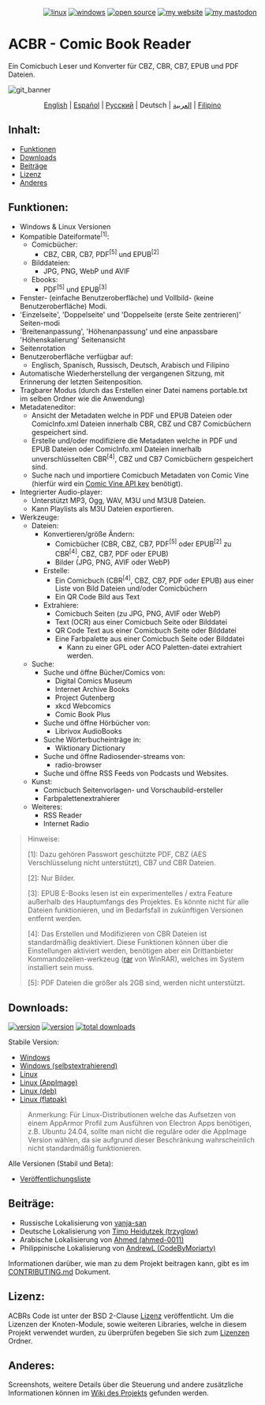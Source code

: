 <p align="right">  
  <a href="#downloads"><img src="https://user-images.githubusercontent.com/8535921/189104931-527ab8bc-8757-4e04-8150-5207d2077bb8.png" title="linux"></a>
  <a href="#downloads"><img src="https://user-images.githubusercontent.com/8535921/189104940-ade062d9-d2e0-4e08-83a4-f34cdb457025.png" title="windows"></a>
  <a href="#license"><img src="https://user-images.githubusercontent.com/8535921/189119543-b1f7cc20-bd0e-44e7-811a-c23b0ccdf767.png" title="open source"></a>
  <a href="http://www.binarynonsense.com/"><img src="https://user-images.githubusercontent.com/8535921/189104953-7ac2d4d1-7d36-483b-8cc9-3568d1cbf6e5.png" title="my website"></a>
  <a href="https://mastodon.social/@binarynonsense"><img src="https://github.com/binarynonsense/comic-book-reader/assets/8535921/053fff88-5e38-4928-8b50-9ecaf1be20f1" title="my mastodon"></a>
</p>

# ACBR - Comic Book Reader

Ein Comicbuch Leser und Konverter für CBZ, CBR, CB7, EPUB und PDF Dateien.

![git_banner](https://github.com/user-attachments/assets/6ef7ded2-749a-4efd-a6b7-109d0f33d603)

<p align="center">
  <a href="./README.en.md">English</a> | 
  <a href="./README.es.md">Español</a> | 
  <a href="./README.ru.md">Русский</a> | 
  <span>Deutsch</span> | 
  <a href="./README.ar.md">العربية</a> | 
  <a href="./README.fil.md">Filipino</a>
</p>

## Inhalt:

- [Funktionen](#funktionen)
- [Downloads](#downloads)
- [Beiträge](#beiträge)
- [Lizenz](#lizenz)
- [Anderes](#anderes)

## Funktionen:

- Windows & Linux Versionen
- Kompatible Dateiformate<sup>[1]</sup>:
  - Comicbücher:
    - CBZ, CBR, CB7, PDF<sup>[5]</sup> und EPUB<sup>[2]</sup>
  - Bilddateien:
    - JPG, PNG, WebP und AVIF
  - Ebooks:
    - PDF<sup>[5]</sup> und EPUB<sup>[3]</sup>
- Fenster- (einfache Benutzeroberfläche) und Vollbild- (keine Benutzeroberfläche) Modi.
- 'Einzelseite', 'Doppelseite' und 'Doppelseite (erste Seite zentrieren)' Seiten-modi
- 'Breitenanpassung', 'Höhenanpassung' und eine anpassbare 'Höhenskalierung' Seitenansicht
- Seitenrotation
- Benutzeroberfläche verfügbar auf:
  - Englisch, Spanisch, Russisch, Deutsch, Arabisch und Filipino
- Automatische Wiederherstellung der vergangenen Sitzung, mit Erinnerung der letzten Seitenposition.
- Tragbarer Modus (durch das Erstellen einer Datei namens portable.txt im selben Ordner wie die Anwendung)
- Metadateneditor:
  - Ansicht der Metadaten welche in PDF und EPUB Dateien oder ComicInfo.xml Dateien innerhalb CBR, CBZ und CB7 Comicbüchern gespeichert sind.
  - Erstelle und/oder modifiziere die Metadaten welche in PDF und EPUB Dateien oder ComicInfo.xml Dateien innerhalb unverschlüsselten CBR<sup>[4]</sup>, CBZ und CB7 Comicbüchern gespeichert sind.
  - Suche nach und importiere Comicbuch Metadaten von Comic Vine (hierfür wird ein [Comic Vine API key](https://comicvine.gamespot.com/api/) benötigt).
- Integrierter Audio-player:
  - Unterstützt MP3, Ogg, WAV, M3U und M3U8 Dateien.
  - Kann Playlists als M3U Dateien exportieren.
- Werkzeuge:
  - Dateien:
    - Konvertieren/größe Ändern:
      - Comicbücher (CBR, CBZ, CB7, PDF<sup>[5]</sup> oder EPUB<sup>[2]</sup> zu CBR<sup>[4]</sup>, CBZ, CB7, PDF oder EPUB)
      - Bilder (JPG, PNG, AVIF oder WebP)
    - Erstelle:
      - Ein Comicbuch (CBR<sup>[4]</sup>, CBZ, CB7, PDF oder EPUB) aus einer Liste von Bild Dateien und/oder Comicbüchern
      - Ein QR Code Bild aus Text
    - Extrahiere:
      - Comicbuch Seiten (zu JPG, PNG, AVIF oder WebP)
      - Text (OCR) aus einer Comicbuch Seite oder Bilddatei
      - QR Code Text aus einer Comicbuch Seite oder Bilddatei
      - Eine Farbpalette aus einer Comicbuch Seite oder Bilddatei
        - Kann zu einer GPL oder ACO Paletten-datei extrahiert werden.
  - Suche:
    - Suche und öffne Bücher/Comics von:
      - Digital Comics Museum
      - Internet Archive Books
      - Project Gutenberg
      - xkcd Webcomics
      - Comic Book Plus
    - Suche und öffne Hörbücher von:
      - Librivox AudioBooks
    - Suche Wörterbucheinträge in:
      - Wiktionary Dictionary
    - Suche und öffne Radiosender-streams von:
      - radio-browser
    - Suche und öffne RSS Feeds von Podcasts und Websites.
  - Kunst:
    - Comicbuch Seitenvorlagen- und Vorschaubild-ersteller
    - Farbpalettenextrahierer
  - Weiteres:
    - RSS Reader
    - Internet Radio

> Hinweise:
>
> [1]: Dazu gehören Passwort geschützte PDF, CBZ (AES Verschlüsselung nicht unterstützt), CB7 und CBR Dateien.
>
> [2]: Nur Bilder.
>
> [3]: EPUB E-Books lesen ist ein experimentelles / extra Feature außerhalb des Hauptumfangs des Projektes. Es könnte nicht für alle Dateien funktionieren, und im Bedarfsfall in zukünftigen Versionen entfernt werden.
>
> [4]: Das Erstellen und Modifizieren von CBR Dateien ist standardmäßig deaktiviert. Diese Funktionen können über die Einstellungen aktiviert werden, benötigen aber ein Drittanbieter Kommandozeilen-werkzeug ([rar](https://www.win-rar.com/cmd-shell-mode.html?&L=0) von WinRAR), welches im System installiert sein muss.
>
> [5]: PDF Dateien die größer als 2GB sind, werden nicht unterstützt.

## Downloads:

<a href="https://github.com/binarynonsense/comic-book-reader/releases/latest"><img src="https://shields.io/github/v/release/binarynonsense/comic-book-reader?display_name=tag&label=stable" title="version"></a> <a href="https://github.com/binarynonsense/comic-book-reader/releases"><img src="https://shields.io/github/v/release/binarynonsense/comic-book-reader?display_name=tag&label=latest&include_prereleases" title="version"></a> <a href="http://www.binarynonsense.com/webapps/github-releases-summary/?owner=binarynonsense&name=comic-book-reader"><img src="https://shields.io/github/downloads/binarynonsense/comic-book-reader/total?label=downloads" title="total downloads"></a>

Stabile Version:

- [Windows](https://github.com/binarynonsense/comic-book-reader/releases/latest/download/ACBR_Windows.zip)
- [Windows (selbstextrahierend)](https://github.com/binarynonsense/comic-book-reader/releases/latest/download/ACBR_Windows_SelfExtracting.exe)
- [Linux](https://github.com/binarynonsense/comic-book-reader/releases/latest/download/ACBR_Linux.zip)
- [Linux (AppImage)](https://github.com/binarynonsense/comic-book-reader/releases/latest/download/ACBR_Linux_AppImage.zip)
- [Linux (deb)](https://github.com/binarynonsense/comic-book-reader/releases/latest/download/ACBR_Linux_deb.zip)
- [Linux (flatpak)](https://github.com/binarynonsense/comic-book-reader/releases/latest/download/ACBR_Linux_flatpak.zip)

> Anmerkung: Für Linux-Distributionen welche das Aufsetzen von einem AppArmor Profil zum Ausführen von Electron Apps benötigen, z.B. Ubuntu 24.04, sollte man nicht die reguläre oder die AppImage Version wählen, da sie aufgrund dieser Beschränkung wahrscheinlich nicht standardmäßig funktionieren.

Alle Versionen (Stabil und Beta):

- [Veröffentlichungsliste](https://github.com/binarynonsense/comic-book-reader/releases)

## Beiträge:

- Russische Lokalisierung von [vanja-san](https://github.com/vanja-san)
- Deutsche Lokalisierung von [Timo Heidutzek (trzyglow)](https://github.com/trzyglow)
- Arabische Lokalisierung von [Ahmed (ahmed-0011)](https://github.com/ahmed-0011)
- Philippinische Lokalisierung von [AndrewL (CodeByMoriarty)](https://github.com/CodeByMoriarty)

Informationen darüber, wie man zu dem Projekt beitragen kann, gibt es im [CONTRIBUTING.md](../CONTRIBUTING.md) Dokument.

## Lizenz:

ACBRs Code ist unter der BSD 2-Clause [Lizenz](../LICENSE) veröffentlicht. Um die Lizenzen der Knoten-Module, sowie weiteren Libraries, welche in diesem Projekt verwendet wurden, zu überprüfen begeben Sie sich zum [Lizenzen](../licenses/) Ordner.

## Anderes:

Screenshots, weitere Details über die Steuerung und andere zusätzliche Informationen können im [Wiki des Projekts](https://github.com/binarynonsense/comic-book-reader/wiki) gefunden werden.
